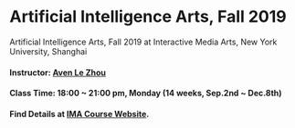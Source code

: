 # Artificial Intelligence Arts, Fall 2019
Artificial Intelligence Arts, Fall 2019 at Interactive Media Arts, New York University, Shanghai

#### Instructor: [Aven Le Zhou](https://www.aven.cc/about)
#### Class Time: 18:00 ~ 21:00 pm, Monday (14 weeks, Sep.2nd ~ Dec.8th)
#### Find Details at [IMA Course Website](https://wp.nyu.edu/shanghai-ima-aiairts).




